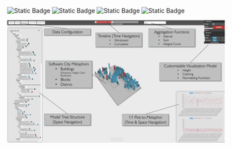 ![Static Badge](https://img.shields.io/badge/ThreeJS-green)
![Static Badge](https://img.shields.io/badge/ViteJs-blue)
![Static Badge](https://img.shields.io/badge/Express-orange)
![Static Badge](https://img.shields.io/badge/bin_pack-red)

<img src="video-demos%2Fbanner.png" width="1000">